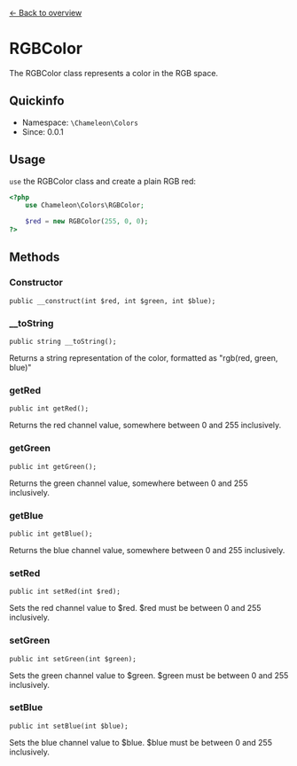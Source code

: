 [&larr; Back to overview](../)
# RGBColor
The RGBColor class represents a color in the RGB space.

## Quickinfo
- Namespace: `\Chameleon\Colors`
- Since: 0.0.1

## Usage
`use` the RGBColor class and create a plain RGB red:
```php
<?php
    use Chameleon\Colors\RGBColor;

    $red = new RGBColor(255, 0, 0);
?>
```

## Methods
### Constructor
    public __construct(int $red, int $green, int $blue);

### __toString
    public string __toString();

Returns a string representation of the color, formatted as "rgb(red, green, blue)"

### getRed
    public int getRed();

Returns the red channel value, somewhere between 0 and 255 inclusively.

### getGreen
    public int getGreen();

Returns the green channel value, somewhere between 0 and 255 inclusively.

### getBlue
    public int getBlue();

Returns the blue channel value, somewhere between 0 and 255 inclusively.

### setRed
    public int setRed(int $red);

Sets the red channel value to $red. $red must be between 0 and 255 inclusively.

### setGreen
    public int setGreen(int $green);

Sets the green channel value to $green. $green must be between 0 and 255 inclusively.

### setBlue
    public int setBlue(int $blue);

Sets the blue channel value to $blue. $blue must be between 0 and 255 inclusively.
